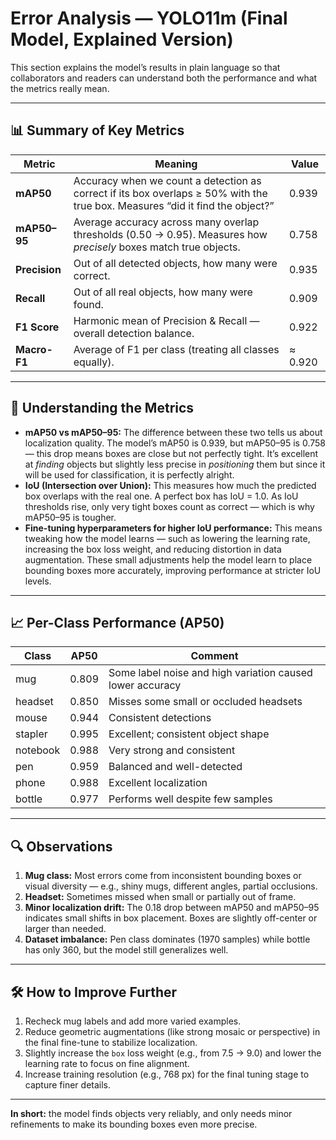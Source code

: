 # Error Analysis — YOLO11m (Final Model, Explained Version)

This section explains the model’s results in plain language so that collaborators and readers can understand both the performance and what the metrics really mean.

---

## 📊 Summary of Key Metrics
| Metric | Meaning | Value |
|---------|----------|-------|
| **mAP50** | Accuracy when we count a detection as correct if its box overlaps ≥ 50% with the true box. Measures “did it find the object?” | 0.939 |
| **mAP50–95** | Average accuracy across many overlap thresholds (0.50 → 0.95). Measures how *precisely* boxes match true objects. | 0.758 |
| **Precision** | Out of all detected objects, how many were correct. | 0.935 |
| **Recall** | Out of all real objects, how many were found. | 0.909 |
| **F1 Score** | Harmonic mean of Precision & Recall — overall detection balance. | 0.922 |
| **Macro-F1** | Average of F1 per class (treating all classes equally). | ≈ 0.920 |

---

## 🧠 Understanding the Metrics
- **mAP50 vs mAP50–95:** The difference between these two tells us about localization quality. The model’s mAP50 is 0.939, but mAP50–95 is 0.758 — this drop means boxes are close but not perfectly tight. It’s excellent at *finding* objects but slightly less precise in *positioning* them but since it will be used for classification, it is perfectly alright.
- **IoU (Intersection over Union):** This measures how much the predicted box overlaps with the real one. A perfect box has IoU = 1.0. As IoU thresholds rise, only very tight boxes count as correct — which is why mAP50–95 is tougher.
- **Fine-tuning hyperparameters for higher IoU performance:** This means tweaking how the model learns — such as lowering the learning rate, increasing the box loss weight, and reducing distortion in data augmentation. These small adjustments help the model learn to place bounding boxes more accurately, improving performance at stricter IoU levels.

---

## 📈 Per-Class Performance (AP50)
| Class | AP50 | Comment |
|--------|-------|----------|
| mug | 0.809 | Some label noise and high variation caused lower accuracy |
| headset | 0.850 | Misses some small or occluded headsets |
| mouse | 0.944 | Consistent detections |
| stapler | 0.995 | Excellent; consistent object shape |
| notebook | 0.988 | Very strong and consistent |
| pen | 0.959 | Balanced and well-detected |
| phone | 0.988 | Excellent localization |
| bottle | 0.977 | Performs well despite few samples |

---

## 🔍 Observations
1. **Mug class:** Most errors come from inconsistent bounding boxes or visual diversity — e.g., shiny mugs, different angles, partial occlusions.
2. **Headset:** Sometimes missed when small or partially out of frame.
3. **Minor localization drift:** The 0.18 drop between mAP50 and mAP50–95 indicates small shifts in box placement. Boxes are slightly off-center or larger than needed.
4. **Dataset imbalance:** Pen class dominates (1970 samples) while bottle has only 360, but the model still generalizes well.

---

## 🛠️ How to Improve Further
1. Recheck mug labels and add more varied examples.
2. Reduce geometric augmentations (like strong mosaic or perspective) in the final fine-tune to stabilize localization.
3. Slightly increase the `box` loss weight (e.g., from 7.5 → 9.0) and lower the learning rate to focus on fine alignment.
4. Increase training resolution (e.g., 768 px) for the final tuning stage to capture finer details.

---

**In short:** the model finds objects very reliably, and only needs minor refinements to make its bounding boxes even more precise.

